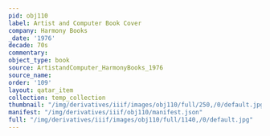 ```yaml
---
pid: obj110
label: Artist and Computer Book Cover
company: Harmony Books
_date: '1976'
decade: 70s
commentary: 
object_type: book
source: ArtistandComputer_HarmonyBooks_1976
source_name: 
order: '109'
layout: qatar_item
collection: temp_collection
thumbnail: "/img/derivatives/iiif/images/obj110/full/250,/0/default.jpg"
manifest: "/img/derivatives/iiif/obj110/manifest.json"
full: "/img/derivatives/iiif/images/obj110/full/1140,/0/default.jpg"
---
```

